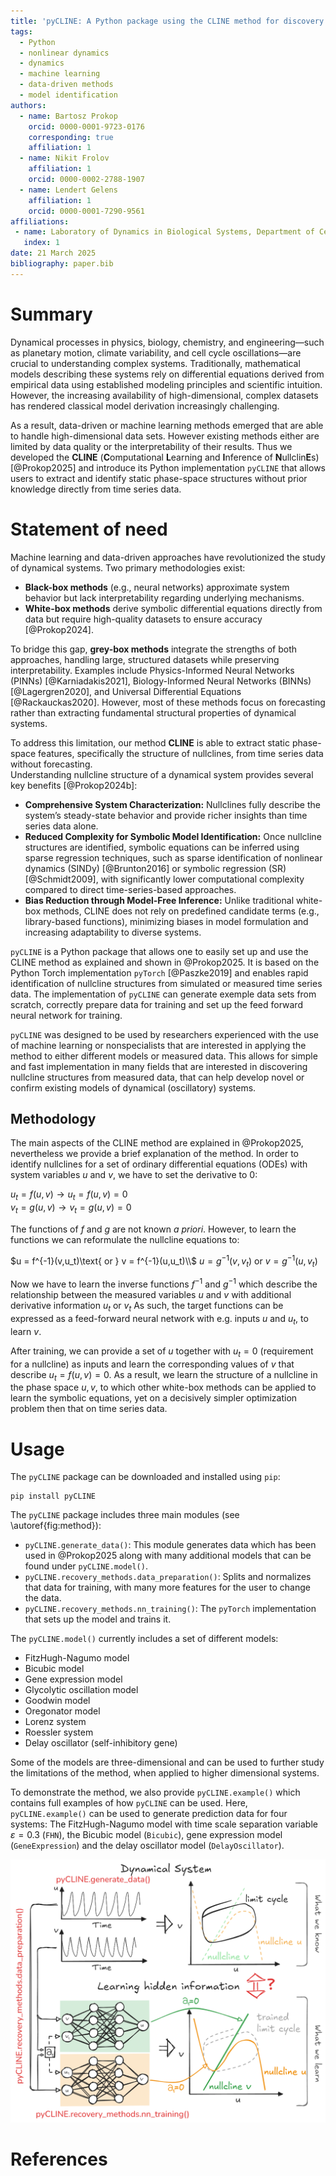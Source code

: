 ```yaml
---
title: 'pyCLINE: A Python package using the CLINE method for discovery of nullcline structures in oscillatory dynamics'
tags:
  - Python
  - nonlinear dynamics
  - dynamics
  - machine learning
  - data-driven methods
  - model identification
authors:
  - name: Bartosz Prokop
    orcid: 0000-0001-9723-0176
    corresponding: true
    affiliation: 1
  - name: Nikit Frolov 
    affiliation: 1
    orcid: 0000-0002-2788-1907
  - name: Lendert Gelens
    affiliation: 1
    orcid: 0000-0001-7290-9561
affiliations:
 - name: Laboratory of Dynamics in Biological Systems, Department of Cellular and Mollecular Medicine, KU Leuven
   index: 1
date: 21 March 2025
bibliography: paper.bib
---
```


# Summary

Dynamical processes in physics, biology, chemistry, and engineering—such as planetary motion, climate variability, and cell cycle oscillations—are crucial to understanding complex systems. 
Traditionally, mathematical models describing these systems rely on differential equations derived from empirical data using established modeling principles and scientific intuition. 
However, the increasing availability of high-dimensional, complex datasets has rendered classical model derivation increasingly challenging.

As a result, data-driven or machine learning methods emerged that are able to handle high-dimensional data sets. 
However existing methods either are limited by data quality or the interpretability of their results. 
Thus we developed the **CLINE** (**C**omputational **L**earning and **I**nference of **N**ullclin**E**s) [@Prokop2025] and introduce its Python implementation `pyCLINE` that allows users to extract and identify static phase-space structures without prior knowledge directly from time series data.  

# Statement of need

Machine learning and data-driven approaches have revolutionized the study of dynamical systems. Two primary methodologies exist:

- **Black-box methods** (e.g., neural networks) approximate system behavior but lack interpretability regarding underlying mechanisms.
- **White-box methods** derive symbolic differential equations directly from data but require high-quality datasets to ensure accuracy [@Prokop2024].

To bridge this gap, **grey-box methods** integrate the strengths of both approaches, handling large, structured datasets while preserving interpretability. Examples include Physics-Informed Neural Networks (PINNs) [@Karniadakis2021], Biology-Informed Neural Networks (BINNs) [@Lagergren2020], and Universal Differential Equations [@Rackauckas2020]. However, most of these methods focus on forecasting rather than extracting fundamental structural properties of dynamical systems.

To address this limitation, our method **CLINE** is able to extract static phase-space features, specifically the structure of nullclines, from time series data without forecasting.  
Understanding nullcline structure of a dynamical system provides several key benefits [@Prokop2024b]:

- **Comprehensive System Characterization:** Nullclines fully describe the system’s steady-state behavior and provide richer insights than time series data alone.
- **Reduced Complexity for Symbolic Model Identification:** Once nullcline structures are identified, symbolic equations can be inferred using sparse regression techniques, such as sparse identification of nonlinear dynamics (SINDy) [@Brunton2016] or symbolic regression (SR) [@Schmidt2009], with significantly lower computational complexity compared to direct time-series-based approaches.
- **Bias Reduction through Model-Free Inference:** Unlike traditional white-box methods, CLINE does not rely on predefined candidate terms (e.g., library-based functions), minimizing biases in model formulation and increasing adaptability to diverse systems.

`pyCLINE` is a Python package that allows one to easily set up and use the CLINE method as explained and shown in @Prokop2025. It is based on the Python Torch implementation `pyTorch` [@Paszke2019] and enables rapid identification of nullcline structures from simulated or measured time series data. 
The implementation of `pyCLINE` can generate exemple data sets from scratch, correctly prepare data for training and set up the feed forward neural network for training. 

`pyCLINE` was designed to be used by researchers experienced with the use of machine learning or nonspecialists that are interested in applying the method to either different models or measured data. 
This allows for simple and fast implementation in many fields that are interested in discovering nullcline structures from measured data, that can help develop novel or confirm existing models of dynamical (oscillatory) systems.

## Methodology

The main aspects of the CLINE method are explained in @Prokop2025, nevertheless we provide a brief explanation of the method. 
In order to identify nullclines for a set of ordinary differential equations (ODEs) with system variables $u$ and $v$, we have to set the derivative to 0: 

$u_t = f(u,v) \rightarrow u_t = f(u,v)=0$    
$v_t = g(u,v) \rightarrow v_t = g(u,v)=0$

The functions of $f$ and $g$ are not known *a priori*.
However, to learn the functions we can reformulate the nullcline equations to:

$u = f^{-1}(v,u_t)\text{ or } v = f^{-1}(u,u_t)\\$
$u = g^{-1}(v,v_t)\text{ or } v = g^{-1}(u,v_t)$

Now we have to learn the inverse functions $f^{-1}$ and $g^{-1}$ which describe the relationship between the measured variables $u$ and $v$ with additional derivative information $u_t$ or $v_t$
As such, the target functions can be expressed as a feed-forward neural network with e.g. inputs $u$ and $u_t$, to learn $v$. 

After training, we can provide a set of $u$ together with $u_t=0$ (requirement for a nullcline) as inputs and learn the corresponding values of $v$ that describe $u_t = f(u,v)=0$.
As a result, we learn the structure of a nullcline in the phase space $u,v$, to which other white-box methods can be applied to learn the symbolic equations, yet on a decisively simpler optimization problem then that on time series data.

# Usage

The `pyCLINE` package can be downloaded and installed using `pip`:

    pip install pyCLINE

The `pyCLINE` package includes three main modules (see \autoref{fig:method}): 

 - `pyCLINE.generate_data()`: This module generates data which has been used in @Prokop2025 along with many additional models that can be found under `pyCLINE.model()`.
 - `pyCLINE.recovery_methods.data_preparation()`: Splits and normalizes that data for training, with many more features for the user to change the data.
 - `pyCLINE.recovery_methods.nn_training()`: The `pyTorch` implementation that sets up the model and trains it.

The `pyCLINE.model()` currently includes a set of different models: 

 - FitzHugh-Nagumo model
 - Bicubic model
 - Gene expression model
 - Glycolytic oscillation model
 - Goodwin model
 - Oregonator model
 - Lorenz system
 - Roessler system
 - Delay oscillator (self-inhibitory gene)

Some of the models are three-dimensional and can be used to further study the limitations of the method, when applied to higher dimensional systems.

To demonstrate the method, we also provide `pyCLINE.example()` which contains full examples of how `pyCLINE` can be used.
Here, `pyCLINE.example()` can be used to generate prediction data for four systems: The FitzHugh-Nagumo model with time scale separation variable $\varepsilon=0.3$ (`FHN`), the Bicubic model (`Bicubic`), gene expression model (`GeneExpression`) and the delay oscillator model (`DelayOscillator`).

![The method CLINE explained by using Figure 1 from @Prokop2025. In red the main modules of the `pyCLINE` package are shown. \label{fig:method}](figures/introduction_manuscript_1.png)


# References
